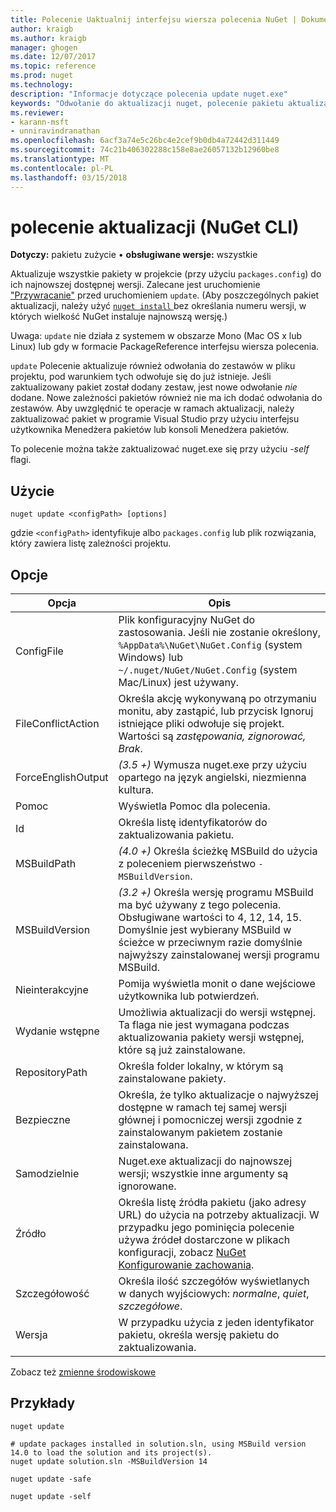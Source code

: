 ```yaml
---
title: Polecenie Uaktualnij interfejsu wiersza polecenia NuGet | Dokumentacja firmy Microsoft
author: kraigb
ms.author: kraigb
manager: ghogen
ms.date: 12/07/2017
ms.topic: reference
ms.prod: nuget
ms.technology: 
description: "Informacje dotyczące polecenia update nuget.exe"
keywords: "Odwołanie do aktualizacji nuget, polecenie pakietu aktualizacji"
ms.reviewer:
- karann-msft
- unniravindranathan
ms.openlocfilehash: 6acf3a74e5c26bc4e2cef9b0db4a72442d311449
ms.sourcegitcommit: 74c21b406302288c158e8ae26057132b12960be8
ms.translationtype: MT
ms.contentlocale: pl-PL
ms.lasthandoff: 03/15/2018
---
```

# <a name="update-command-nuget-cli"></a>polecenie aktualizacji (NuGet CLI)

**Dotyczy:** pakietu zużycie &bullet; **obsługiwane wersje:** wszystkie

Aktualizuje wszystkie pakiety w projekcie (przy użyciu `packages.config`) do ich najnowszej dostępnej wersji. Zalecane jest uruchomienie ["Przywracanie"](cli-ref-restore.md) przed uruchomieniem `update`. (Aby poszczególnych pakiet aktualizacji, należy użyć [ `nuget install` ](cli-ref-install.md) bez określania numeru wersji, w których wielkość NuGet instaluje najnowszą wersję.)

Uwaga: `update` nie działa z systemem w obszarze Mono (Mac OS x lub Linux) lub gdy w formacie PackageReference interfejsu wiersza polecenia.

`update` Polecenie aktualizuje również odwołania do zestawów w pliku projektu, pod warunkiem tych odwołuje się do już istnieje. Jeśli zaktualizowany pakiet został dodany zestaw, jest nowe odwołanie *nie* dodane. Nowe zależności pakietów również nie ma ich dodać odwołania do zestawów. Aby uwzględnić te operacje w ramach aktualizacji, należy zaktualizować pakiet w programie Visual Studio przy użyciu interfejsu użytkownika Menedżera pakietów lub konsoli Menedżera pakietów.

To polecenie można także zaktualizować nuget.exe się przy użyciu *-self* flagi.

## <a name="usage"></a>Użycie

```cli
nuget update <configPath> [options]
```

gdzie `<configPath>` identyfikuje albo `packages.config` lub plik rozwiązania, który zawiera listę zależności projektu.

## <a name="options"></a>Opcje

| Opcja | Opis |
| --- | --- |
| ConfigFile | Plik konfiguracyjny NuGet do zastosowania. Jeśli nie zostanie określony, `%AppData%\NuGet\NuGet.Config` (system Windows) lub `~/.nuget/NuGet/NuGet.Config` (system Mac/Linux) jest używany.|
| FileConflictAction | Określa akcję wykonywaną po otrzymaniu monitu, aby zastąpić, lub przycisk Ignoruj istniejące pliki odwołuje się projekt. Wartości są *zastępowania, zignorować, Brak*. |
| ForceEnglishOutput | *(3.5 +)* Wymusza nuget.exe przy użyciu opartego na język angielski, niezmienna kultura. |
| Pomoc | Wyświetla Pomoc dla polecenia. |
| Id | Określa listę identyfikatorów do zaktualizowania pakietu. |
| MSBuildPath | *(4.0 +)*  Określa ścieżkę MSBuild do użycia z poleceniem pierwszeństwo `-MSBuildVersion`. |
| MSBuildVersion | *(3.2 +)*  Określa wersję programu MSBuild ma być używany z tego polecenia. Obsługiwane wartości to 4, 12, 14, 15. Domyślnie jest wybierany MSBuild w ścieżce w przeciwnym razie domyślnie najwyższy zainstalowanej wersji programu MSBuild. |
| Nieinterakcyjne | Pomija wyświetla monit o dane wejściowe użytkownika lub potwierdzeń. |
| Wydanie wstępne | Umożliwia aktualizacji do wersji wstępnej. Ta flaga nie jest wymagana podczas aktualizowania pakiety wersji wstępnej, które są już zainstalowane. |
| RepositoryPath | Określa folder lokalny, w którym są zainstalowane pakiety. |
| Bezpieczne | Określa, że tylko aktualizacje o najwyższej dostępne w ramach tej samej wersji głównej i pomocniczej wersji zgodnie z zainstalowanym pakietem zostanie zainstalowana. |
| Samodzielnie | Nuget.exe aktualizacji do najnowszej wersji; wszystkie inne argumenty są ignorowane. |
| Źródło | Określa listę źródła pakietu (jako adresy URL) do użycia na potrzeby aktualizacji. W przypadku jego pominięcia polecenie używa źródeł dostarczone w plikach konfiguracji, zobacz [NuGet Konfigurowanie zachowania](../consume-packages/configuring-nuget-behavior.md). |
| Szczegółowość | Określa ilość szczegółów wyświetlanych w danych wyjściowych: *normalne*, *quiet*, *szczegółowe*. |
| Wersja | W przypadku użycia z jeden identyfikator pakietu, określa wersję pakietu do zaktualizowania. |

Zobacz też [zmienne środowiskowe](cli-ref-environment-variables.md)

## <a name="examples"></a>Przykłady

```cli
nuget update

# update packages installed in solution.sln, using MSBuild version 14.0 to load the solution and its project(s).
nuget update solution.sln -MSBuildVersion 14

nuget update -safe

nuget update -self
```

